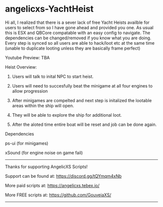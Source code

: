 # angelicxs-YachtHeist

Hi all, 
I realized that there is a sever lack of free Yacht Heists availble for users to select from so I have gone ahead and provided you one.
As usual this is ESX and QBCore compatable with an easy config to navigate. The dependencies can be changed/removed if you know what you are doing. Every step is synced so all users are able to hack/loot etc at the same time (unable to duplicate looting unless they are basically frame perfect)


Youtube Preview: TBA


Heist Overview:

1. Users will talk to inital NPC to start heist.

2. Users will need to succesfully beat the minigame at all four engines to allow progression

3. After minigames are compelted and next step is initalized the lootable areas within the ship will open.

4. They will be able to explore the ship for additional loot.

5. After the aloted time entire boat will be reset and job can be done again.


Dependencies

ps-ui (for minigames)

xSound (for engine noise on game fail)


----------------------------------------------------------------------
Thanks for supporting AngelicXS Scripts!

Support can be found at: https://discord.gg/tQYmqm4xNb

More paid scripts at: https://angelicxs.tebex.io/

More FREE scripts at: https://github.com/GouveiaXS/

----------------------------------------------------------------------

